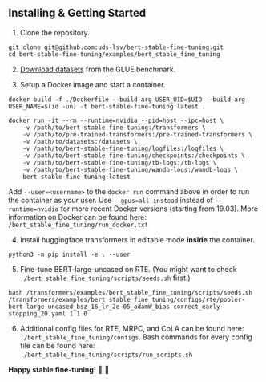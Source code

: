 ## Installing & Getting Started

1. Clone the repository.

````
git clone git@github.com:uds-lsv/bert-stable-fine-tuning.git
cd bert-stable-fine-tuning/examples/bert_stable_fine_tuning
````

2. [Download datasets](https://github.com/nyu-mll/jiant/blob/master/scripts/download_glue_data.py) from the GLUE benchmark.

3. Setup a Docker image and start a container. 

````
docker build -f ./Dockerfile --build-arg USER_UID=$UID --build-arg USER_NAME=$(id -un) -t bert-stable-fine-tuning:latest .

docker run -it --rm --runtime=nvidia --pid=host --ipc=host \
    -v /path/to/bert-stable-fine-tuning:/transformers \
    -v /path/to/pre-trained-transformers:/pre-trained-transformers \
    -v /path/to/datasets:/datasets \
    -v /path/to/bert-stable-fine-tuning/logfiles:/logfiles \
    -v /path/to/bert-stable-fine-tuning/checkpoints:/checkpoints \
    -v /path/to/bert-stable-fine-tuning/tb-logs:/tb-logs \
    -v /path/to/bert-stable-fine-tuning/wandb-logs:/wandb-logs \
    bert-stable-fine-tuning:latest
````

Add `--user=<username>` to the `docker run` command above in order to run the container as your user. Use `--gpus=all instead` instead of `--runtime=nvidia` for more recent Docker versions (starting from 19.03). More information on Docker can be found here: `/bert_stable_fine_tuning/run_docker.txt`

4. Install huggingface transformers in editable mode **inside** the container.

````
python3 -m pip install -e . --user
````

5. Fine-tune BERT-large-uncased on RTE. (You might want to check `./bert_stable_fine_tuning/scripts/seeds.sh` first.) 

````
bash /transformers/examples/bert_stable_fine_tuning/scripts/seeds.sh /transformers/examples/bert_stable_fine_tuning/configs/rte/pooler-bert-large-uncased_bsz_16_lr_2e-05_adamW_bias-correct_early-stopping_20.yaml 1 1 0  
````

6. Additional config files for RTE, MRPC, and CoLA can be found here: `./bert_stable_fine_tuning/configs`. Bash commands for every config file can be found here: `./bert_stable_fine_tuning/scripts/run_scripts.sh`

**Happy stable fine-tuning!** :rocket: :metal: 

